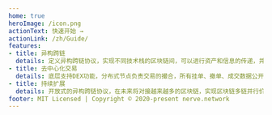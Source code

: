 ```yaml
---
home: true
heroImage: /icon.png
actionText: 快速开始 →
actionLink: /zh/Guide/
features:
- title: 异构跨链
  details: 定义异构跨链协议，实现不同技术栈的区块链间，可以进行资产和信息的传递，并保证整个过程是以去中心化的方式进行的
- title: 去中心化交易
  details: 底层支持DEX功能，分布式节点负责交易的撮合，所有挂单、撤单、成交数据公开，交易秒级确认，真正解决区块链价值孤岛问题
- title: 持续扩展
  details: 开放式的异构跨链协议，在未来将对接越来越多的区块链，实现区块链多链并行价值互通的大生态
footer: MIT Licensed | Copyright © 2020-present nerve.network
---
```


